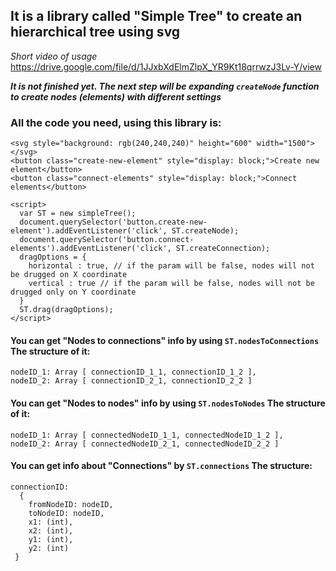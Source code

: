 ## It is a library called "Simple Tree" to create an hierarchical tree using svg
*Short video of usage* https://drive.google.com/file/d/1JJxbXdElmZlpX_YR9Kt18qrrwzJ3Lv-Y/view

***It is not finished yet. The next step will be expanding `createNode` function to create nodes (elements) with different settings***  

### All the code you need, using this library is:
```
<svg style="background: rgb(240,240,240)" height="600" width="1500"></svg>		
<button class="create-new-element" style="display: block;">Create new element</button>
<button class="connect-elements" style="display: block;">Connect elements</button>

<script>
  var ST = new simpleTree();
  document.querySelector('button.create-new-element').addEventListener('click', ST.createNode);
  document.querySelector('button.connect-elements').addEventListener('click', ST.createConnection);
  dragOptions = {
    horizontal : true, // if the param will be false, nodes will not be drugged on X coordinate
    vertical : true // if the param will be false, nodes will not be drugged only on Y coordinate
  }
  ST.drag(dragOptions);
</script>
```

#### You can get "Nodes to connections" info by using `ST.nodesToConnections` The structure of it:
```
nodeID_1: Array [ connectionID_1_1, connectionID_1_2 ],
nodeID_2: Array [ connectionID_2_1, connectionID_2_2 ]
```

#### You can get "Nodes to nodes" info by using `ST.nodesToNodes` The structure of it:
```
nodeID_1: Array [ connectedNodeID_1_1, connectedNodeID_1_2 ],
nodeID_2: Array [ connectedNodeID_2_1, connectedNodeID_2_2 ]
```

#### You can get info about "Connections" by `ST.connections` The structure:
```
connectionID:
  {
    fromNodeID: nodeID,
    toNodeID: nodeID,
    x1: (int),
    x2: (int),
    y1: (int),
    y2: (int)
 }
```
